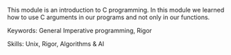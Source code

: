 This module is an introduction to C programming. In this module we learned how to use C arguments in our programs and not only in our functions.

Keywords:     General Imperative programming, Rigor

Skills:      Unix, Rigor, Algorithms & AI
